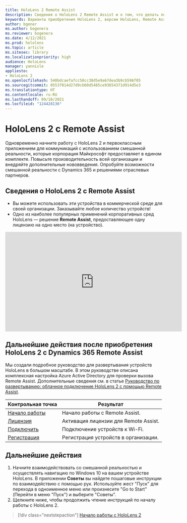 ```yaml
---
title: HoloLens 2 Remote Assist
description: Сведения о HoloLens 2 Remote Assist и о том, что делать после получения устройства.
keywords: Варианты приобретения HoloLens 2, версии HoloLens, Remote Assist
author: bgener
ms.author: bogenera
ms.reviewer: bogenera
ms.date: 4/12/2021
ms.prod: hololens
ms.topic: article
ms.sitesec: library
ms.localizationpriority: high
audience: HoloLens
manager: yannisle
appliesto:
- HoloLens 2
ms.openlocfilehash: 540bdcaefafcc50cc38d5e9a67dea3b9cb596f05
ms.sourcegitcommit: 05537014d27d9cb60d5485ce93654371d914d5e3
ms.translationtype: HT
ms.contentlocale: ru-RU
ms.lasthandoff: 09/10/2021
ms.locfileid: "124428136"
---
```

# <a name="hololens-2-with-remote-assist"></a>HoloLens 2 с Remote Assist

Одновременно начните работу с HoloLens 2 и первоклассным приложением для коммуникаций с использованием смешанной реальности, которые корпорация Майкрософт предоставляет в едином комплекте. Повысьте производительность всей организации и внедряйте дополнительные нововведения. Опробуйте возможности смешанной реальности с Dynamics 365 и решениями отраслевых партнеров.

## <a name="learn-about-hololens-2-with-remote-assist"></a>Сведения о HoloLens 2 с Remote Assist
- Вы можете использовать эти устройства в коммерческой среде для своей организации. Заказывайте любое количество устройств!
- Одно из наиболее популярных применений корпоративных сред HoloLens — решение **Remote Assist**, предоставляющее одну лицензию на одно место (на устройство).

<iframe width="560" height="315" src="https://www.youtube.com/embed/d3YT8j0yYl0" frameborder="0" allow="accelerometer; autoplay; clipboard-write; encrypted-media; gyroscope; picture-in-picture" allowfullscreen></iframe>

## <a name="heres-what-to-do-next-with-the-hololens-2-with-dynamics-365-remote-assist-edition"></a>Дальнейшие действия после приобретения HoloLens 2 с Dynamics 365 Remote Assist

Мы создали подробное руководство для развертывания устройств HoloLens в большом масштабе. В этом руководстве описана комплексная настройка Azure Active Directory для проверки вызова Remote Assist. Дополнительные сведения см. в статье [Руководство по развертыванию: облачное подключение HoloLens 2 с помощью Remote Assist](hololens2-cloud-connected-overview.md).

| Контрольная точка  | Результат                                |
|-------------|----------------------------------------|
| [Начало работы](/dynamics365/mixed-reality/remote-assist/overview-hololens) | Начало работы с Remote Assist.        |
| [Лицензия](/dynamics365/mixed-reality/remote-assist/deploy-remote-assist#add-and-assign-licenses)     | Активация лицензии для Remote Assist.      |
| [Подключить](/hololens/hololens-network)     | Подключение устройств к Wi-Fi.       |
| [Регистрация](/hololens/hololens-enroll-mdm)      | Регистрация устройств в организации. |

## <a name="next-steps"></a>Дальнейшие действия

1. Начните взаимодействовать со смешанной реальностью и осуществлять навигацию по Windows 10 на вашем устройстве HoloLens. В приложении **Советы** вы найдете пошаговые инструкции по взаимодействию с помощью рук. Используйте жест "Пуск" для перехода в одноименное меню или произнесите "Go to Start" (Перейти в меню "Пуск") и выберите "Советы".
1. Щелкните ниже, чтобы продолжить чтение инструкций по началу работы с HoloLens 2.

> [!div class="nextstepaction"]
> [Начало работы с HoloLens 2](hololens2-basic-usage.md)
